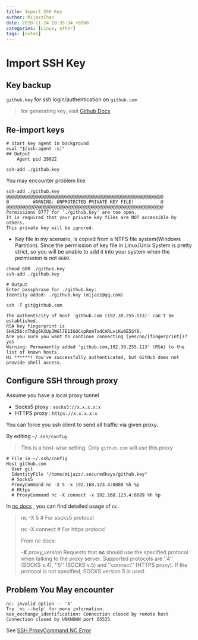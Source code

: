 ```yaml
---
title: Import SSH Key
author: MijazzChan
date: 2020-11-24 18:35:34 +0800
categories: [Linux, other]
tags: [notes]
---
```


# Import SSH Key

## Key backup

`github.key` for ssh login/authentication on `github.com`

> for generating key, visit [Github Docs](https://docs.github.com/en/free-pro-team@latest/github/authenticating-to-github/generating-a-new-ssh-key-and-adding-it-to-the-ssh-agent)

## Re-import keys

```shell
# Start key agent in background
eval "$(ssh-agent -s)"  
## Output
	Agent pid 28022
```

```shell
ssh-add ./github.key
```

You may encounter problem like

```shell
ssh-add ./github.key    
@@@@@@@@@@@@@@@@@@@@@@@@@@@@@@@@@@@@@@@@@@@@@@@@@@@@@@@@@@@
@         WARNING: UNPROTECTED PRIVATE KEY FILE!          @
@@@@@@@@@@@@@@@@@@@@@@@@@@@@@@@@@@@@@@@@@@@@@@@@@@@@@@@@@@@
Permissions 0777 for './github.key' are too open.
It is required that your private key files are NOT accessible by others.
This private key will be ignored.
```

+ Key file in my scenario, is copied from a NTFS file system(Windows Partition). Since the permission of key file in Linux/Unix System is pretty strict, so you will be unable to add it into your system when the permission is not `0600`.

```shell
chmod 600 ./github.key
ssh-add ./github.key
```

```shell
# Output
Enter passphrase for ./github.key: 
Identity added: ./github.key (mijazz@qq.com)
```

```shell
ssh -T git@github.com
```

```shell
The authenticity of host 'github.com (192.30.255.113)' can't be established.
RSA key fingerprint is SHA256:nThbg6kXUpJWGl7E1IGOCspRomTxdCARLviKw6E5SY8.
Are you sure you want to continue connecting (yes/no/[fingerprint])? yes
Warning: Permanently added 'github.com,192.30.255.113' (RSA) to the list of known hosts.
Hi ******! You've successfully authenticated, but GitHub does not provide shell access.
```

## Configure SSH through proxy

Assume you have a local proxy tunnel 

+ Socks5 proxy : `socks5://x.x.x.x:x`
+ HTTPS proxy  : `https://x.x.x.x:x`

You can force you ssh client to send all traffic via given proxy.

By editing `~/.ssh/config`

> This is a host-wise setting. Only `github.com` will use this proxy

```
# File in ~/.ssh/config
Host github.com
  User git
  IdentityFile "/home/mijazz/.securedkeys/github.key"
  # Socks5
  ProxyCommand nc -X 5 -x 192.168.123.4:8888 %h %p
  # Https
  # ProxyCommand nc -X connect -x 192.168.123.4:8889 %h %p
```

In [nc docs](https://linux.die.net/man/1/nc) , you can find detailed usage of `nc`.

> nc -X 5     # For socks5 protocol
>
> nc -X connect  # For https protocol
>
> From nc docs:
>
> **-X** *proxy_version*
> Requests that **nc** should use the specified protocol when talking to the proxy server. Supported protocols are ''4'' (SOCKS v.4), ''5'' (SOCKS v.5) and ''connect'' (HTTPS proxy). If the protocol is not specified, SOCKS version 5 is used.

## Problem You May encounter

```shell
nc: invalid option -- 'X'
Try `nc --help' for more information.
kex_exchange_identification: Connection closed by remote host
Connection closed by UNKNOWN port 65535
```

See [SSH ProxyCommand NC Error](../ssh-proxycommand-nc-error/)